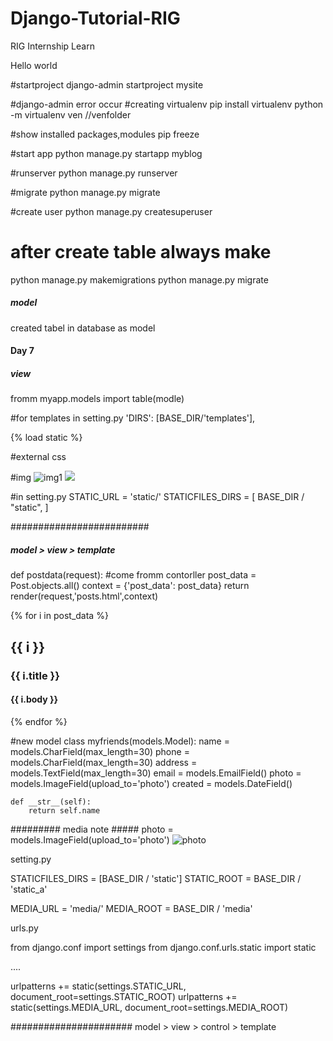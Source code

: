 # Django-Tutorial-RIG
RIG Internship Learn

Hello world

#startproject
django-admin startproject mysite

#django-admin error occur
#creating virtualenv
pip install virtualenv
python -m virtualenv ven //venfolder

#show installed packages,modules
pip freeze

#start app
python manage.py startapp myblog

#runserver
python manage.py runserver

#migrate
python manage.py migrate

#create user
python manage.py createsuperuser


# after create table always make
python manage.py makemigrations
python manage.py migrate

##### model #############
created tabel in database as model



#### Day 7 #########
##### view #########
fromm myapp.models import table(modle)

#for templates in setting.py
'DIRS': [BASE_DIR/'templates'],

{% load static %}

#external css
<link rel="stylesheet" href="{% static 'mycss.css' %}">

#img
<img src="{% static 'Image/img2.jpg' %}" alt="img1">
<img src="{% static 'Image/img1.jpg' %}">


#in setting.py
STATIC_URL = 'static/'
STATICFILES_DIRS = [
    BASE_DIR / "static",
]

#########################
##### model > view > template
def postdata(request): #come fromm contorller 
    post_data = Post.objects.all()
    context = {'post_data': post_data}
    return render(request,'posts.html',context)

 {% for i in post_data %}
           <h2>{{ i }}</h2> 
           <h3>{{ i.title }}</h3> 
            <h4>{{ i.body }}</h4>
        {% endfor %}


#new model
class myfriends(models.Model):
    name = models.CharField(max_length=30)
    phone = models.CharField(max_length=30)
    address = models.TextField(max_length=30)
    email = models.EmailField()
    photo = models.ImageField(upload_to='photo')
    created = models.DateField()
    
    def __str__(self):
        return self.name


######### media note #####
photo = models.ImageField(upload_to='photo')
<img id="mm" src="{{ i.photo.url }}" alt="photo">

setting.py

STATICFILES_DIRS = [BASE_DIR / 'static']
STATIC_ROOT = BASE_DIR / 'static_a'

MEDIA_URL = 'media/'
MEDIA_ROOT = BASE_DIR / 'media'


urls.py

from django.conf import settings
from django.conf.urls.static import static


....

urlpatterns += static(settings.STATIC_URL, document_root=settings.STATIC_ROOT)
urlpatterns += static(settings.MEDIA_URL, document_root=settings.MEDIA_ROOT)


######################
model > view > control > template

